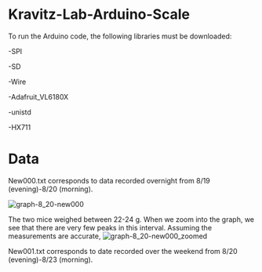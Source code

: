 # Kravitz-Lab-Arduino-Scale

 To run the Arduino code, the following libraries must be downloaded:
 
-SPI

-SD

-Wire

-Adafruit_VL6180X

-unistd

-HX711

# Data



New000.txt corresponds to data recorded overnight from 8/19 (evening)-8/20 (morning).


![graph-8_20-new000](https://user-images.githubusercontent.com/54637095/130480592-3e2a9599-d18c-4a24-9123-fc57d7fd097a.png)

The two mice weighed between 22-24 g. When we zoom into the graph, we see that there are very few peaks in this interval. Assuming the measurements are accurate, 
![graph-8_20-new000_zoomed](https://user-images.githubusercontent.com/54637095/130483885-2f2fc083-a568-49b3-a690-b35a8fd199fd.png)

New001.txt corresponds to date recorded over the weekend from 8/20 (evening)-8/23 (morning).
